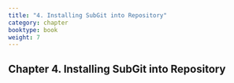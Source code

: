 ```yaml
---
title: "4. Installing SubGit into Repository"
category: chapter
booktype: book
weight: 7
---
```

## Chapter 4. Installing SubGit into Repository